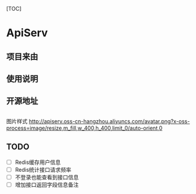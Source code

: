[TOC]

# ApiServ

## 项目来由

## 使用说明

## 开源地址

## 

图片样式
http://apiserv.oss-cn-hangzhou.aliyuncs.com/avatar.png?x-oss-process=image/resize,m_fill,w_400,h_400,limit_0/auto-orient,0



## TODO
- [ ] Redis缓存用户信息
- [ ] Redis统计接口请求频率
- [ ] 不登录也能查看到接口信息
- [ ] 增加接口返回字段信息备注
